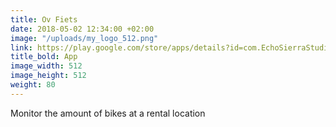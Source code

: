```yaml
---
title: Ov Fiets
date: 2018-05-02 12:34:00 +02:00
image: "/uploads/my_logo_512.png"
link: https://play.google.com/store/apps/details?id=com.EchoSierraStudio.Ov_Fiets_App
title_bold: App
image_width: 512
image_height: 512
weight: 80
---
```


Monitor the amount of bikes at a rental location